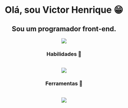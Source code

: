 <h1 align="center">Olá, sou Victor Henrique 😁</h1>
<h2 align="center">Sou um programador front-end.</h2>
<div align="center"> 
  <a href="https://www.linkedin.com/in/victor-henrique-405618284/" target="_blank"><img src="https://img.shields.io/badge/-LinkedIn-%230077B5?style=for-the-badge&logo=linkedin&logoColor=white" target="_blank"></a> 
</div>
<h3 align="center">Habilidades 📝</h3>
<div align="center" valign="top"><br>
  <img src="https://skillicons.dev/icons?i=js,html,css,react,sass,bootstrap" />
</div>
<h3 align="center">Ferramentas 🔧</h3>
<div align="center" valign="top"><br>
  <img src="https://skillicons.dev/icons?i=figma,firebase,github," />
</div>
